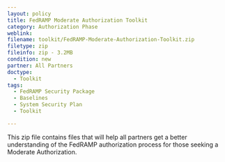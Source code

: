 ```yaml
---
layout: policy   
title: FedRAMP Moderate Authorization Toolkit
category: Authorization Phase
weblink:
filename: toolkit/FedRAMP-Moderate-Authorization-Toolkit.zip
filetype: zip
fileinfo: zip - 3.2MB
condition: new
partner: All Partners
doctype:
  - Toolkit
tags:
  - FedRAMP Security Package
  - Baselines
  - System Security Plan
  - Toolkit

---
```

This zip file contains files that will help all partners get a better understanding of the FedRAMP authorization process for those seeking a Moderate Authorization.
